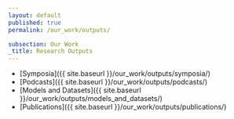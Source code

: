 ```yaml
---
layout: default
published: true
permalink: /our_work/outputs/

subsection: Our Work
_title: Research Outputs
---
```

* [Symposia]({{ site.baseurl }}/our_work/outputs/symposia/)
* [Podcasts]({{ site.baseurl }}/our_work/outputs/podcasts/)
* [Models and Datasets]({{ site.baseurl }}/our_work/outputs/models_and_datasets/)
* [Publications]({{ site.baseurl }}/our_work/outputs/publications/)